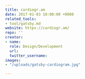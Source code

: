 ```yaml
---
title: cardiogr.am
date: 2017-01-03 10:00:00 +0000
related_tools:
- tool/gatsby.md
website: https://cardiogr.am/
repo: ''
creator:
- name: 
  role: Design/Development
  url: 
  twitter_username: 
images:
- "/uploads/gatsby-cardiogram.jpg"

---
```

